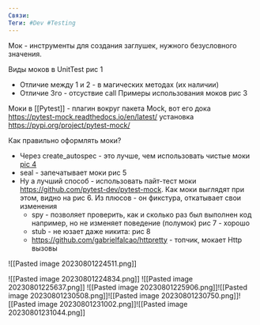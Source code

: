 ```yaml
---
Связи:
Теги: #Dev #Testing
---
```

Мок - инструменты для создания заглушек, нужного безусловного значения.
 

Виды моков в UnitTest рис 1
- Отличие между 1 и 2 - в магических методах (их наличии)
- Отличие 3го - отсуствие call
Примеры использования моков рис 3

Моки в [[Pytest]] - плагин вокруг пакета Mock, вот его дока
https://pytest-mock.readthedocs.io/en/latest/
установка https://pypi.org/project/pytest-mock/


Как правильно оформлять моки?
- Через create_autospec - это лучше, чем использовать чистые моки [pic 4](obsidian://open?vault=Obsidian&file=Pasted%20image%2020230801225906.png)
- seal - запечатывает моки рис 5
-  Ну а лучший способ - использовать пайт-тест моки https://github.com/pytest-dev/pytest-mock. Как моки выглядят при этом, видно на рис 6. Из плюсов - он фикстура, откатывает свои изменения
	- spy - позволяет проверить, как и сколько раз был выполнен код например, но не изменяет поведение (полумок) рис 7 - хорошо
	- stub - не юзает даже никита: рис 8
	- https://github.com/gabrielfalcao/httpretty - топчик, мокает Http вызовы



![[Pasted image 20230801224511.png]]

![[Pasted image 20230801224834.png]]
![[Pasted image 20230801225637.png]]
![[Pasted image 20230801225906.png]]![[Pasted image 20230801230508.png]]![[Pasted image 20230801230750.png]]![[Pasted image 20230801231002.png]]![[Pasted image 20230801231044.png]]